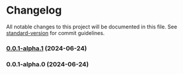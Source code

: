 # Changelog

All notable changes to this project will be documented in this file. See [standard-version](https://github.com/conventional-changelog/standard-version) for commit guidelines.

### [0.0.1-alpha.1](https://github.com/mallikcheripally/react-refocus/compare/v0.0.1-alpha.0...v0.0.1-alpha.1) (2024-06-24)

### 0.0.1-alpha.0 (2024-06-24)
